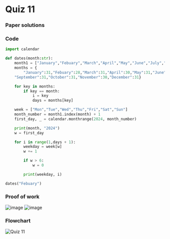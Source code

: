 # Quiz 11 
### Paper solutions 
### Code
```.py
import calendar

def dates(month:str):
    month1 = ["January","Febuary","March","April","May","June","July","August","September","October","November","December"]
    months = {
        "January":31,"Febuary":28,"March":31,"April":30,"May":31,"June":31,"July":30,"August":31,
    "September":31,"October":31,"November":30,"December":31}

    for key in months:
        if key == month:
            i = key
            days = months[key]

    week = ["Mon","Tue","Wed","Thu","Fri","Sat","Sun"]
    month_number = month1.index(month) + 1
    first_day, _ = calendar.monthrange(2024, month_number)

    print(month, "2024")
    w = first_day

    for i in range(1,days + 1):
        weekday = week[w]
        w += 1

        if w > 6:
            w = 0

        print(weekday, i)

dates("Febuary")
```

### Proof of work
![image](https://github.com/user-attachments/assets/00f61ac3-f27d-4d96-87f2-8aef6452026b)
![image](https://github.com/user-attachments/assets/be4ec864-173d-4fe3-8542-4cddb9ec5f05)


### Flowchart
![Quiz 11](https://github.com/user-attachments/assets/6503fc17-4764-4a3b-881e-8187650e5b09)
